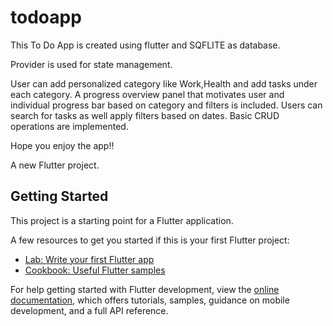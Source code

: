 # todoapp
This To Do App is created using flutter and SQFLITE as database.

Provider is used for state management.

User can add personalized category like Work,Health and add tasks under each category. A progress overview panel that motivates user and individual progress bar based on category and filters is included. Users can search for tasks as well apply filters based on dates.
Basic CRUD operations are implemented.

Hope you enjoy the app!!


A new Flutter project.

## Getting Started

This project is a starting point for a Flutter application.

A few resources to get you started if this is your first Flutter project:

- [Lab: Write your first Flutter app](https://docs.flutter.dev/get-started/codelab)
- [Cookbook: Useful Flutter samples](https://docs.flutter.dev/cookbook)

For help getting started with Flutter development, view the
[online documentation](https://docs.flutter.dev/), which offers tutorials,
samples, guidance on mobile development, and a full API reference.
